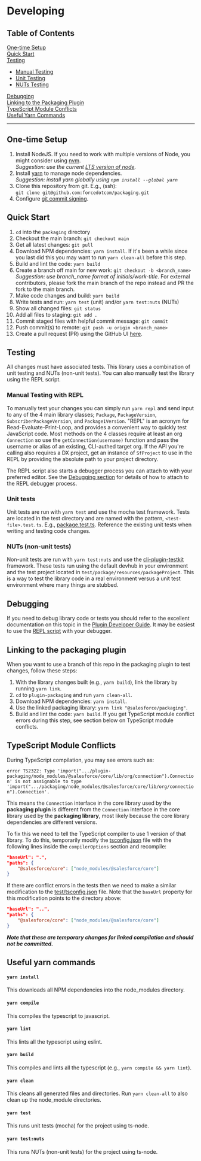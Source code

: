 # Developing

## Table of Contents

[One-time Setup](#one-time-setup)</br>
[Quick Start](#quick-start)</br>
[Testing](#testing)</br>

- [Manual Testing](#manual-testing-with-repl)</br>
- [Unit Testing](#unit-tests)</br>
- [NUTs Testing](#nuts-non-unit-tests)

[Debugging](#debugging)</br>
[Linking to the Packaging Plugin](#linking-to-the-packaging-plugin)</br>
[TypeScript Module Conflicts](#typescript-module-conflicts)</br>
[Useful Yarn Commands](#useful-yarn-commands)</br>

<hr>

## One-time Setup

1.  Install NodeJS. If you need to work with multiple versions of Node, you
    might consider using [nvm](https://github.com/creationix/nvm). </br>_Suggestion: use the current [LTS version of node](https://github.com/nodejs/release#release-schedule)._
1.  Install [yarn](https://yarnpkg.com/) to manage node dependencies. </br>_Suggestion: install yarn globally using `npm install --global yarn`_
1.  Clone this repository from git. E.g., (ssh): </br>`git clone git@github.com:forcedotcom/packaging.git`
1.  Configure [git commit signing](https://docs.github.com/en/authentication/managing-commit-signature-verification/signing-commits).

## Quick Start

1.  `cd` into the `packaging` directory
1.  Checkout the main branch: `git checkout main`
1.  Get all latest changes: `git pull`
1.  Download NPM dependencies: `yarn install`. If it's been a while since you last did this you may want to run `yarn clean-all` before this step.
1.  Build and lint the code: `yarn build`
1.  Create a branch off main for new work: `git checkout -b <branch_name>` _Suggestion: use branch_name format of initials/work-title_. For external contributors, please fork the main branch of the repo instead and PR the fork to the main branch.
1.  Make code changes and build: `yarn build`
1.  Write tests and run: `yarn test` (unit) and/or `yarn test:nuts` (NUTs)
1.  Show all changed files: `git status`
1.  Add all files to staging: `git add .`
1.  Commit staged files with helpful commit message: `git commit`
1.  Push commit(s) to remote: `git push -u origin <branch_name>`
1.  Create a pull request (PR) using the GitHub UI [here](https://github.com/forcedotcom/packaging).

## Testing

All changes must have associated tests. This library uses a combination of unit testing and NUTs (non-unit tests). You can also manually test the library using the REPL script.

### Manual Testing with REPL

To manually test your changes you can simply run `yarn repl` and send input to any of the 4 main library classes; `Package`, `PackageVersion`, `SubscriberPackageVersion`, and `Package1Version`. "REPL" is an acronym for Read-Evaluate-Print-Loop, and provides a convenient way to quickly test JavaScript code. Most methods on the 4 classes require at least an org `Connection` so use the `getConnection(username)` function and pass the username or alias of an existing, CLI-authed target org. If the API you're calling also requires a DX project, get an instance of `SfProject` to use in the REPL by providing the absolute path to your project directory.

The REPL script also starts a debugger process you can attach to with your preferred editor. See the [Debugging section](#debugging) for details of how to attach to the REPL debugger process.

### Unit tests

Unit tests are run with `yarn test` and use the mocha test framework. Tests are located in the test directory and are named with the pattern, `<test-file>.test.ts`. E.g., [package.test.ts](test/package/package.test.ts). Reference the existing unit tests when writing and testing code changes.

### NUTs (non-unit tests)

Non-unit tests are run with `yarn test:nuts` and use the [cli-plugin-testkit](https://github.com/salesforcecli/cli-plugins-testkit) framework. These tests run using the default devhub in your environment and the test project located in `test/package/resources/packageProject`. This is a way to test the library code in a real environment versus a unit test environment where many things are stubbed.

## Debugging

If you need to debug library code or tests you should refer to the excellent documentation on this topic in the [Plugin Developer Guide](https://github.com/salesforcecli/cli/wiki/Debug-Your-Plugin). It may be easiest to use the [REPL script](#manual-testing-with-repl) with your debugger.

## Linking to the packaging plugin

When you want to use a branch of this repo in the packaging plugin to test changes, follow these steps:

1.  With the library changes built (e.g., `yarn build`), link the library by running `yarn link`.
1.  `cd` to `plugin-packaging` and run `yarn clean-all`.
1.  Download NPM dependencies: `yarn install`.
1.  Use the linked packaging library: `yarn link "@salesforce/packaging"`.
1.  Build and lint the code: `yarn build`. If you get TypeScript module conflict errors during this step, see section below on TypeScript module conflicts.

## TypeScript Module Conflicts

During TypeScript compilation, you may see errors such as:

`error TS2322: Type 'import(".../plugin-packaging/node_modules/@salesforce/core/lib/org/connection").Connection' is not assignable to type 'import(".../packaging/node_modules/@salesforce/core/lib/org/connection").Connection'.`

This means the `Connection` interface in the core library used by the **packaging plugin** is different from the `Connection` interface in the core library used by the **packaging library**, most likely because the core library dependencies are different versions.

To fix this we need to tell the TypeScript compiler to use 1 version of that library. To do this, temporarily modify the [tsconfig.json](tsconfig.json) file with the following lines inside the `compilerOptions` section and recompile:

```json
"baseUrl": ".",
"paths": {
    "@salesforce/core": ["node_modules/@salesforce/core"]
}
```

If there are conflict errors in the tests then we need to make a similar modification to the [test/tsconfig.json](test/tsconfig.json) file. Note that the `baseUrl` property for this modification points to the directory above:

```json
"baseUrl": "..",
"paths": {
    "@salesforce/core": ["node_modules/@salesforce/core"]
}
```

**_Note that these are temporary changes for linked compilation and should not be committed._**

## Useful yarn commands

#### `yarn install`

This downloads all NPM dependencies into the node_modules directory.

#### `yarn compile`

This compiles the typescript to javascript.

#### `yarn lint`

This lints all the typescript using eslint.

#### `yarn build`

This compiles and lints all the typescript (e.g., `yarn compile && yarn lint`).

#### `yarn clean`

This cleans all generated files and directories. Run `yarn clean-all` to also clean up the node_module directories.

#### `yarn test`

This runs unit tests (mocha) for the project using ts-node.

#### `yarn test:nuts`

This runs NUTs (non-unit tests) for the project using ts-node.

